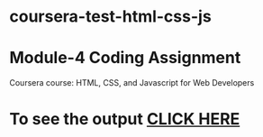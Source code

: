 # coursera-test-html-css-js

# Module-4 Coding Assignment

Coursera course: HTML, CSS, and Javascript for Web Developers

# To see the output [CLICK HERE](https://github.com/Balaken/coursera-test-html-css-js/tree/gh-pages/module-4-solution/index.html)
